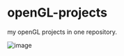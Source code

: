 # openGL-projects
my openGL projects in one repository.

![image](https://user-images.githubusercontent.com/83467468/230582481-d031e3e5-191b-42f8-8cee-f19d0c48421a.png)
